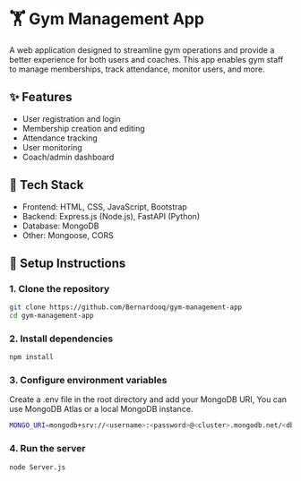 # 🏋️ Gym Management App

A web application designed to streamline gym operations and provide a better experience for both users and coaches. This app enables gym staff to manage memberships, track attendance, monitor users, and more.

## ✨ Features

- User registration and login  
- Membership creation and editing  
- Attendance tracking  
- User monitoring  
- Coach/admin dashboard  

## 🚀 Tech Stack

- Frontend: HTML, CSS, JavaScript, Bootstrap  
- Backend: Express.js (Node.js), FastAPI (Python)  
- Database: MongoDB  
- Other: Mongoose, CORS

## 🔧 Setup Instructions

### 1. Clone the repository
```bash
git clone https://github.com/Bernardooq/gym-management-app
cd gym-management-app
```

### 2. Install dependencies
```bash
npm install
```

### 3. Configure environment variables
Create a .env file in the root directory and add your MongoDB URI, You can use MongoDB Atlas or a local MongoDB instance.
```bash
MONGO_URI=mongodb+srv://<username>:<password>@<cluster>.mongodb.net/<dbname>
```

### 4. Run the server
```bash
node Server.js
```
